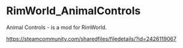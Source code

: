 # RimWorld_AnimalControls

Animal Controls - is a mod for RimWorld.

https://steamcommunity.com/sharedfiles/filedetails/?id=2426119067
